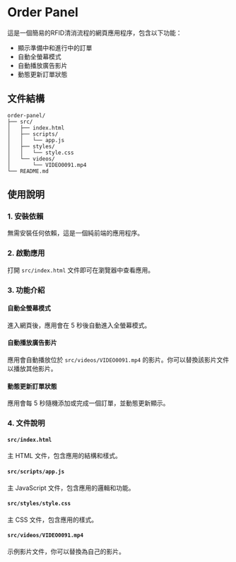 # Order Panel

這是一個簡易的RFID清消流程的網頁應用程序，包含以下功能：

- 顯示準備中和進行中的訂單
- 自動全螢幕模式
- 自動播放廣告影片
- 動態更新訂單狀態

## 文件結構

```
order-panel/
├── src/
│   ├── index.html
│   ├── scripts/
│   │   └── app.js
│   ├── styles/
│   │   └── style.css
│   └── videos/
│       └── VIDEO0091.mp4
└── README.md
```

## 使用說明

### 1. 安裝依賴

無需安裝任何依賴，這是一個純前端的應用程序。

### 2. 啟動應用

打開 `src/index.html` 文件即可在瀏覽器中查看應用。

### 3. 功能介紹

#### 自動全螢幕模式

進入網頁後，應用會在 5 秒後自動進入全螢幕模式。

#### 自動播放廣告影片

應用會自動播放位於 `src/videos/VIDEO0091.mp4` 的影片。你可以替換該影片文件以播放其他影片。

#### 動態更新訂單狀態

應用會每 5 秒隨機添加或完成一個訂單，並動態更新顯示。

### 4. 文件說明

#### `src/index.html`

主 HTML 文件，包含應用的結構和樣式。

#### `src/scripts/app.js`

主 JavaScript 文件，包含應用的邏輯和功能。

#### `src/styles/style.css`

主 CSS 文件，包含應用的樣式。

#### `src/videos/VIDEO0091.mp4`

示例影片文件，你可以替換為自己的影片。

